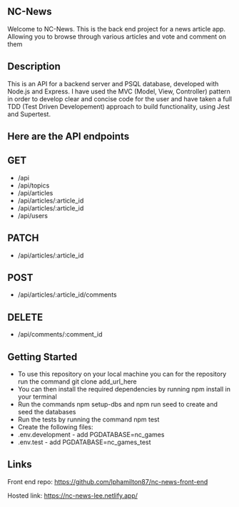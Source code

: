 ## NC-News

Welcome to NC-News. This is the back end project for a news article app. Allowing you to browse through various articles and vote and comment on them

## Description

This is an API for a backend server and PSQL database, developed with Node.js and Express. I have used the MVC (Model, View, Controller) pattern in order to develop clear and concise code for the user and have taken a full TDD (Test Driven Developement) approach to build functionality, using Jest and Supertest.

## Here are the API endpoints

## GET

* /api
* /api/topics
* /api/articles
* /api/articles/:article_id
* /api/articles/:article_id
* /api/users

## PATCH

* /api/articles/:article_id

## POST

* /api/articles/:article_id/comments

## DELETE

* /api/comments/:comment_id

## Getting Started

* To use this repository on your local machine you can for the repository run the command git clone add_url_here
* You can then install the required dependencies by running npm install in your terminal
* Run the commands npm setup-dbs and npm run seed to create and seed the databases
* Run the tests by running the command npm test
* Create the following files:
* .env.development - add PGDATABASE=nc_games
* .env.test - add PGDATABASE=nc_games_test

## Links

Front end repo: https://github.com/lphamilton87/nc-news-front-end

Hosted link: https://nc-news-lee.netlify.app/


